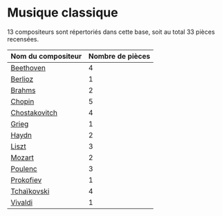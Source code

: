 # Musique classique

13 compositeurs sont répertoriés dans cette base, soit au total 33 pièces recensées.

|Nom du compositeur |Nombre de pièces|
|-------------------|----------------|
|[Beethoven](https://github.com/LouisJustinTALLOT/Musique_classique/blob/master/Compositeurs/Beethoven.md)|4|
|[Berlioz](https://github.com/LouisJustinTALLOT/Musique_classique/blob/master/Compositeurs/Berlioz.md)|1|
|[Brahms](https://github.com/LouisJustinTALLOT/Musique_classique/blob/master/Compositeurs/Brahms.md)|2|
|[Chopin](https://github.com/LouisJustinTALLOT/Musique_classique/blob/master/Compositeurs/Chopin.md)|5|
|[Chostakovitch](https://github.com/LouisJustinTALLOT/Musique_classique/blob/master/Compositeurs/Chostakovitch.md)|4|
|[Grieg](https://github.com/LouisJustinTALLOT/Musique_classique/blob/master/Compositeurs/Grieg.md)|1|
|[Haydn](https://github.com/LouisJustinTALLOT/Musique_classique/blob/master/Compositeurs/Haydn.md)|2|
|[Liszt](https://github.com/LouisJustinTALLOT/Musique_classique/blob/master/Compositeurs/Liszt.md)|3|
|[Mozart](https://github.com/LouisJustinTALLOT/Musique_classique/blob/master/Compositeurs/Mozart.md)|2|
|[Poulenc](https://github.com/LouisJustinTALLOT/Musique_classique/blob/master/Compositeurs/Poulenc.md)|3|
|[Prokofiev](https://github.com/LouisJustinTALLOT/Musique_classique/blob/master/Compositeurs/Prokofiev.md)|1|
|[Tchaïkovski](https://github.com/LouisJustinTALLOT/Musique_classique/blob/master/Compositeurs/Tchaïkovski.md)|4|
|[Vivaldi](https://github.com/LouisJustinTALLOT/Musique_classique/blob/master/Compositeurs/Vivaldi.md)|1|
